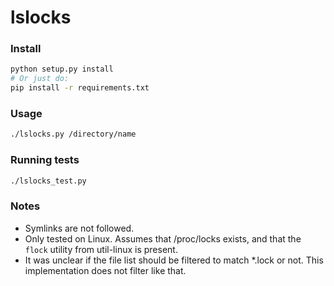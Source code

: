 # lslocks

### Install

```sh
python setup.py install
# Or just do:
pip install -r requirements.txt
```

### Usage

```sh
./lslocks.py /directory/name
```

### Running tests

```sh
./lslocks_test.py
```

### Notes

- Symlinks are not followed.
- Only tested on Linux.  Assumes that /proc/locks exists, and that the `flock`
  utility from util-linux is present.
- It was unclear if the file list should be filtered to match \*.lock or not.
  This implementation does not filter like that.
